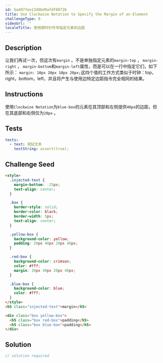 ```yaml
---
id: bad87fee1348bd9afdf08726
title: Use Clockwise Notation to Specify the Margin of an Element
challengeType: 0
videoUrl: ''
localeTitle: 使用顺时针符号指定元素的边距
---
```


## Description
<section id="description">让我们再试一次，但这次有<code>margin</code> 。不是单独指定元素的<code>margin-top</code> ， <code>margin-right</code> ， <code>margin-bottom</code>和<code>margin-left</code>属性，而是可以在一行中指定它们，如下所示： <code>margin: 10px 20px 10px 20px;</code>这四个值的工作方式类似于时钟：top，right，bottom，left，并且将产生与使用边特定边距指令完全相同的结果。 </section>

## Instructions
<section id="instructions">使用<code>Clockwise Notation</code>为<code>blue-box</code>的元素在其顶部和左侧提供<code>40px</code>的边距，但在其底部和右侧仅为<code>20px</code> 。 </section>

## Tests
<section id='tests'>

```yml
tests:
  - text: 測試文本
    testString: assert(true);

```

</section>

## Challenge Seed
<section id='challengeSeed'>

<div id='html-seed'>

```html
<style>
  .injected-text {
    margin-bottom: -25px;
    text-align: center;
  }

  .box {
    border-style: solid;
    border-color: black;
    border-width: 5px;
    text-align: center;
  }

  .yellow-box {
    background-color: yellow;
    padding: 20px 40px 20px 40px;
  }

  .red-box {
    background-color: crimson;
    color: #fff;
    margin: 20px 40px 20px 40px;
  }

  .blue-box {
    background-color: blue;
    color: #fff;
  }
</style>
<h5 class="injected-text">margin</h5>

<div class="box yellow-box">
  <h5 class="box red-box">padding</h5>
  <h5 class="box blue-box">padding</h5>
</div>

```

</div>



</section>

## Solution
<section id='solution'>

```js
// solution required
```
</section>
